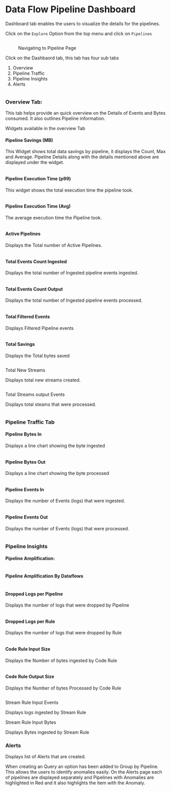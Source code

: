 # Data Flow Pipeline Dashboard

Dashboard tab enables the users to visualize the details for the pipelines.

Click on the `Explore` Option from the top menu and click on `Pipelines`

<figure><img src="../.gitbook/assets/image.png" alt=""><figcaption><p>Navigating to Pipeline Page</p></figcaption></figure>

Click on the Dashbaord tab, this tab has four sub tabs

1. Overview
2. Pipeline Traffic
3. Pipeline Insights
4. Alerts

<figure><img src="../.gitbook/assets/image (9).png" alt=""><figcaption></figcaption></figure>

### Overview Tab:

This tab helps provide an quick overview on the Details of Events and Bytes consumed. It also outlines Pipeline information.&#x20;

Widgets available in the overview Tab&#x20;

#### Pipeline Savings (MB)

This Widget shows total data savings by pipeline, it displays the Count, Max and Average. Pipeline  Details along with the details mentioned above are displayed under the widget.

<figure><img src="../.gitbook/assets/image (10).png" alt=""><figcaption></figcaption></figure>

#### Pipeline Execution Time (p99)

This widget shows the total execution time the pipeline took.

<figure><img src="../.gitbook/assets/image (11).png" alt=""><figcaption></figcaption></figure>

#### Pipeline Execution Time (Avg)

The average execution time the Pipeline took.

<figure><img src="../.gitbook/assets/image (12).png" alt=""><figcaption></figcaption></figure>

#### Active Pipelines

Displays the Total number of Active Pipelines.

<figure><img src="../.gitbook/assets/image (13).png" alt=""><figcaption></figcaption></figure>

#### Total Events Count Ingested

Displays the total number of Ingested pipeline events ingested.

<figure><img src="../.gitbook/assets/image (14).png" alt=""><figcaption></figcaption></figure>

#### Total Events Count Output

Displays the total number of Ingested pipeline events processed.

<figure><img src="../.gitbook/assets/image (15).png" alt=""><figcaption></figcaption></figure>

#### Total Filtered Events

Displays Filtered Pipeline events

<figure><img src="../.gitbook/assets/image (16).png" alt=""><figcaption></figcaption></figure>

#### Total Savings

Displays the Total bytes saved

<figure><img src="../.gitbook/assets/image (17).png" alt=""><figcaption></figcaption></figure>

Total New Streams

Displays total new streams created.

<figure><img src="../.gitbook/assets/image (18).png" alt=""><figcaption></figcaption></figure>

Total Streams output Events

Displays total steams that were processed.

<figure><img src="../.gitbook/assets/image (19).png" alt=""><figcaption></figcaption></figure>

### Pipeline Traffic Tab

#### Pipeline Bytes In

Displays a line chart showing the byte ingested

<figure><img src="../.gitbook/assets/image (20).png" alt=""><figcaption></figcaption></figure>

#### Pipeline Bytes Out

Displays a line chart showing the byte processed

<figure><img src="../.gitbook/assets/image (21).png" alt=""><figcaption></figcaption></figure>

#### Pipeline Events In

Displays the number of Events (logs) that were ingested.

<figure><img src="../.gitbook/assets/image (22).png" alt=""><figcaption></figcaption></figure>

#### Pipeline Events Out

Displays the number of Events (logs) that were processed.

<figure><img src="../.gitbook/assets/image (23).png" alt=""><figcaption></figcaption></figure>

### Pipeline Insights

#### Pipeline Amplification:

<figure><img src="../.gitbook/assets/image (24).png" alt=""><figcaption></figcaption></figure>

#### Pipeline Amplification By Dataflows

<figure><img src="../.gitbook/assets/image (25).png" alt=""><figcaption></figcaption></figure>

#### Dropped Logs per Pipeline

Displays the number of logs that were dropped by Pipeline

<figure><img src="../.gitbook/assets/image (26).png" alt=""><figcaption></figcaption></figure>

#### Dropped Logs per Rule

Displays the number of logs that were dropped by Rule

<figure><img src="../.gitbook/assets/image (27).png" alt=""><figcaption></figcaption></figure>

#### Code Rule Input Size

Displays the Number of bytes ingested by Code Rule

<figure><img src="../.gitbook/assets/image (28).png" alt=""><figcaption></figcaption></figure>

#### Code Rule Output Size

Displays the Number of bytes Processed by Code Rule

<figure><img src="../.gitbook/assets/image (29).png" alt=""><figcaption></figcaption></figure>

Stream Rule Input Events

Displays logs ingested by Stream Rule



Stream Rule Input Bytes

Displays Bytes ingested by Stream Rule



### Alerts

Displays list of Alerts that are created.

When creating an Query an option has been added to Group by Pipeline. This allows the users to identify anomalies easily. On the Alerts page each of pipelines are displayed separately and Pipelines with Anomalies are highlighted in Red and it also highlights the item with the Anomaly.

<figure><img src="../.gitbook/assets/Screenshot 2025-05-02 143810.png" alt=""><figcaption></figcaption></figure>

<figure><img src="../.gitbook/assets/Screenshot 2025-05-02 144043.png" alt=""><figcaption></figcaption></figure>
